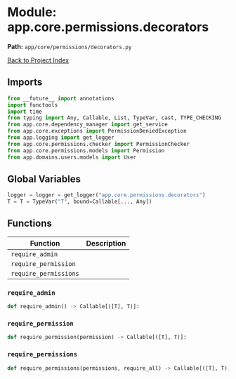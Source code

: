 # Module: app.core.permissions.decorators

**Path:** `app/core/permissions/decorators.py`

[Back to Project Index](../../../../index.md)

## Imports
```python
from __future__ import annotations
import functools
import time
from typing import Any, Callable, List, TypeVar, cast, TYPE_CHECKING
from app.core.dependency_manager import get_service
from app.core.exceptions import PermissionDeniedException
from app.logging import get_logger
from app.core.permissions.checker import PermissionChecker
from app.core.permissions.models import Permission
from app.domains.users.models import User
```

## Global Variables
```python
logger = logger = get_logger("app.core.permissions.decorators")
T = T = TypeVar("T", bound=Callable[..., Any])
```

## Functions

| Function | Description |
| --- | --- |
| `require_admin` |  |
| `require_permission` |  |
| `require_permissions` |  |

### `require_admin`
```python
def require_admin() -> Callable[([T], T)]:
```

### `require_permission`
```python
def require_permission(permission) -> Callable[([T], T)]:
```

### `require_permissions`
```python
def require_permissions(permissions, require_all) -> Callable[([T], T)]:
```
